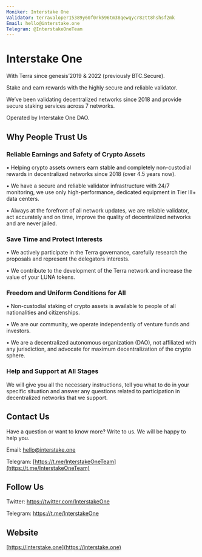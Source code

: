 ```yaml
---
Moniker: Interstake One
Validator: terravaloper15389y60f0rk596tm38qewqycr8ztt8hshsf2mk
Email: hello@interstake.one
Telegram: @InterstakeOneTeam
---
```


# Interstake One

With Terra since genesis’2019 & 2022 (previously BTC.Secure).

Stake and earn rewards with the highly secure and reliable validator.

We’ve been validating decentralized networks since 2018 and provide secure staking services across 7 networks.

Operated by Interstake One DAO.

## Why People Trust Us

### Reliable Earnings and Safety of Crypto Assets

• Helping crypto assets owners earn stable and completely non-custodial rewards in decentralized networks since 2018 (over 4.5 years now).

• We have a secure and reliable validator infrastructure with 24/7 monitoring, we use only high-performance, dedicated equipment in Tier III+ data centers.

• Always at the forefront of all network updates, we are reliable validator, act accurately and on time, improve the quality of decentralized networks and are never jailed.


### Save Time and Protect Interests

• We actively participate in the Terra governance, carefully research the proposals and represent the delegators interests.

• We contribute to the development of the Terra network and increase the value of your LUNA tokens.

### Freedom and Uniform Conditions for All

• Non-custodial staking of crypto assets is available to people of all nationalities and citizenships.

• We are our community, we operate independently of venture funds and investors.

• We are a decentralized autonomous organization (DAO), not affiliated with any jurisdiction, and advocate for maximum decentralization of the crypto sphere.


### Help and Support at All Stages

We will give you all the necessary instructions, tell you what to do in your specific situation and answer any questions related to participation in decentralized networks that we support.


## Contact Us
Have a question or want to know more?
Write to us. We will be happy to help you.

Email: [hello@interstake.one](mailto:hello@interstake.one)

Telegram: [https://t.me/InterstakeOneTeam](https://t.me/InterstakeOneTeam)

## Follow Us

Twitter: https://twitter.com/InterstakeOne

Telegram: https://t.me/InterstakeOne 

## Website

[https://interstake.one](https://interstake.one)
